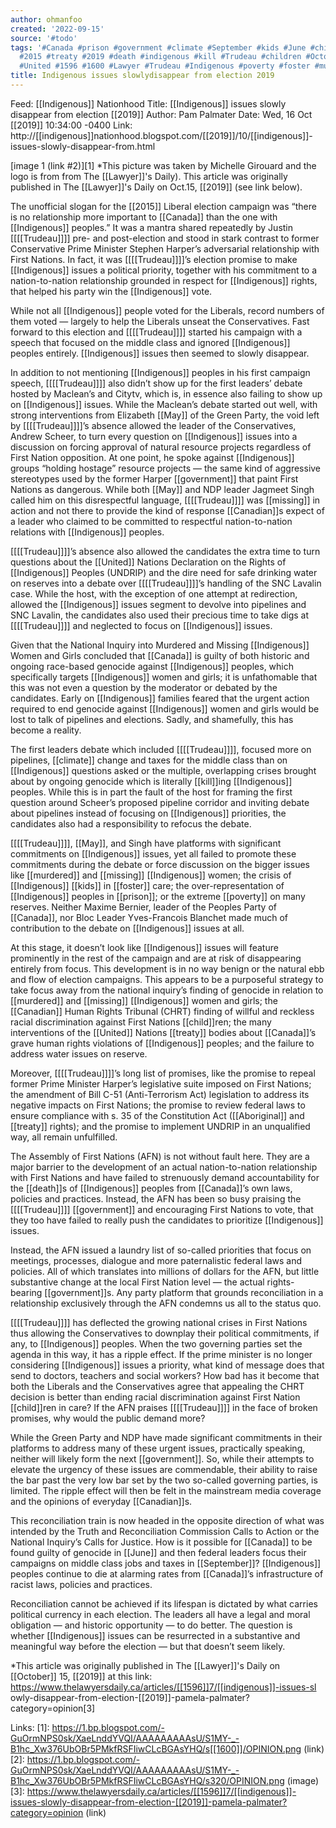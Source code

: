```yaml
---
author: ohmanfoo
created: '2022-09-15'
source: '#todo'
tags: '#Canada #prison #government #climate #September #kids #June #child #May #Aboriginal
  #2015 #treaty #2019 #death #indigenous #kill #Trudeau #children #October #Canadian
  #United #1596 #1600 #Lawyer #Trudeau #Indigenous #poverty #foster #murdered #missing '
title: Indigenous issues slowlydisappear from election 2019
---
```


Feed: [[Indigenous]] Nationhood
Title: [[Indigenous]] issues slowly disappear from election [[2019]]
Author: Pam Palmater
Date: Wed, 16 Oct [[2019]] 10:34:00 -0400
Link: http://[[indigenous]]nationhood.blogspot.com/[[2019]]/10/[[indigenous]]-issues-slowly-disappear-from.html
 
[image 1 (link #2)][1]
*This picture was taken by Michelle Girouard and the logo is from from The 
[[Lawyer]]'s Daily). This article was originally published in The [[Lawyer]]'s Daily on 
Oct.15, [[2019]] (see link below).
 
The unofficial slogan for the [[2015]] Liberal election campaign was “there is no 
relationship more important to [[Canada]] than the one with [[Indigenous]] peoples.” It 
was a mantra shared repeatedly by Justin [[[[Trudeau]]]] pre- and post-election and 
stood in stark contrast to former Conservative Prime Minister Stephen Harper’s 
adversarial relationship with First Nations. In fact, it was [[[[Trudeau]]]]’s election 
promise to make [[Indigenous]] issues a political priority, together with his 
commitment to a nation-to-nation relationship grounded in respect for [[Indigenous]]
rights, that helped his party win the [[Indigenous]] vote.
 
While not all [[Indigenous]] people voted for the Liberals, record numbers of them 
voted — largely to help the Liberals unseat the Conservatives. Fast forward to 
this election and [[[[Trudeau]]]] started his campaign with a speech that focused on the
middle class and ignored [[Indigenous]] peoples entirely. [[Indigenous]] issues then 
seemed to slowly disappear.
 
In addition to not mentioning [[Indigenous]] peoples in his first campaign speech, 
[[[[Trudeau]]]] also didn’t show up for the first leaders’ debate hosted by Maclean’s 
and Citytv, which is, in essence also failing to show up on [[Indigenous]] issues. 
While the Maclean’s debate started out well, with strong interventions from 
Elizabeth [[May]] of the Green Party, the void left by [[[[Trudeau]]]]’s absence allowed the
leader of the Conservatives, Andrew Scheer, to turn every question on [[Indigenous]]
issues into a discussion on forcing approval of natural resource projects 
regardless of First Nation opposition. At one point, he spoke against [[Indigenous]]
groups “holding hostage” resource projects — the same kind of aggressive 
stereotypes used by the former Harper [[government]] that paint First Nations as 
dangerous. While both [[May]] and NDP leader Jagmeet Singh called him on this 
disrespectful language, [[[[Trudeau]]]] was [[missing]] in action and not there to provide 
the kind of response [[Canadian]]s expect of a leader who claimed to be committed to
respectful nation-to-nation relations with [[Indigenous]] peoples.
 
[[[[Trudeau]]]]’s absence also allowed the candidates the extra time to turn questions 
about the [[United]] Nations Declaration on the Rights of [[Indigenous]] Peoples 
(UNDRIP) and the dire need for safe drinking water on reserves into a debate 
over [[[[Trudeau]]]]’s handling of the SNC Lavalin case. While the host, with the 
exception of one attempt at redirection, allowed the [[Indigenous]] issues segment 
to devolve into pipelines and SNC Lavalin, the candidates also used their 
precious time to take digs at [[[[Trudeau]]]] and neglected to focus on [[Indigenous]] 
issues.
 
Given that the National Inquiry into Murdered and Missing [[Indigenous]] Women and 
Girls concluded that [[Canada]] is guilty of both historic and ongoing race-based 
genocide against [[Indigenous]] peoples, which specifically targets [[Indigenous]] women
and girls; it is unfathomable that this was not even a question by the moderator
or debated by the candidates. Early on [[Indigenous]] families feared that the 
urgent action required to end genocide against [[Indigenous]] women and girls would 
be lost to talk of pipelines and elections. Sadly, and shamefully, this has 
become a reality.
 
The first leaders debate which included [[[[Trudeau]]]], focused more on pipelines, 
[[climate]] change and taxes for the middle class than on [[Indigenous]] questions asked
or the multiple, overlapping crises brought about by ongoing genocide which is 
literally [[kill]]ing [[Indigenous]] peoples. While this is in part the fault of the 
host for framing the first question around Scheer’s proposed pipeline corridor 
and inviting debate about pipelines instead of focusing on [[Indigenous]] 
priorities, the candidates also had a responsibility to refocus the debate.
 
[[[[Trudeau]]]], [[May]], and Singh have platforms with significant commitments on 
[[Indigenous]] issues, yet all failed to promote these commitments during the debate
or force discussion on the bigger issues like [[murdered]] and [[missing]] [[Indigenous]] 
women; the crisis of [[Indigenous]] [[kids]] in [[foster]] care; the over-representation of 
[[Indigenous]] peoples in [[prison]]; or the extreme [[poverty]] on many reserves. Neither 
Maxime Bernier, leader of the Peoples Party of [[Canada]], nor Bloc Leader 
Yves-Francois Blanchet made much of contribution to the debate on [[Indigenous]] 
issues at all.
 
At this stage, it doesn’t look like [[Indigenous]] issues will feature prominently 
in the rest of the campaign and are at risk of disappearing entirely from focus.
This development is in no way benign or the natural ebb and flow of election 
campaigns. This appears to be a purposeful strategy to take focus away from the 
national inquiry’s finding of genocide in relation to [[murdered]] and [[missing]] 
[[Indigenous]] women and girls; the [[Canadian]] Human Rights Tribunal (CHRT) finding of
willful and reckless racial discrimination against First Nations [[child]]ren; the 
many interventions of the [[United]] Nations [[treaty]] bodies about [[Canada]]’s grave 
human rights violations of [[Indigenous]] peoples; and the failure to address water 
issues on reserve.
 
Moreover, [[[[Trudeau]]]]’s long list of promises, like the promise to repeal former 
Prime Minister Harper’s legislative suite imposed on First Nations; the 
amendment of Bill C-51 (Anti-Terrorism Act) legislation to address its negative 
impacts on First Nations; the promise to review federal laws to ensure 
compliance with s. 35 of the Constitution Act ([[Aboriginal]] and [[treaty]] rights); 
and the promise to implement UNDRIP in an unqualified way, all remain 
unfulfilled.
 
The Assembly of First Nations (AFN) is not without fault here. They are a major 
barrier to the development of an actual nation-to-nation relationship with First
Nations and have failed to strenuously demand accountability for the [[death]]s of 
[[Indigenous]] peoples from [[Canada]]’s own laws, policies and practices. Instead, the 
AFN has been so busy praising the [[[[Trudeau]]]] [[government]] and encouraging First 
Nations to vote, that they too have failed to really push the candidates to 
prioritize [[Indigenous]] issues.
 
Instead, the AFN issued a laundry list of so-called priorities that focus on 
meetings, processes, dialogue and more paternalistic federal laws and policies. 
All of which translates into millions of dollars for the AFN, but little 
substantive change at the local First Nation level — the actual rights-bearing 
[[government]]s. Any party platform that grounds reconciliation in a relationship 
exclusively through the AFN condemns us all to the status quo.
 
[[[[Trudeau]]]] has deflected the growing national crises in First Nations thus allowing
the Conservatives to downplay their political commitments, if any, to [[Indigenous]]
peoples. When the two governing parties set the agenda in this way, it has a 
ripple effect. If the prime minister is no longer considering [[Indigenous]] issues 
a priority, what kind of message does that send to doctors, teachers and social 
workers? How bad has it become that both the Liberals and the Conservatives 
agree that appealing the CHRT decision is better than ending racial 
discrimination against First Nation [[child]]ren in care? If the AFN praises [[[[Trudeau]]]]
in the face of broken promises, why would the public demand more?
 
While the Green Party and NDP have made significant commitments in their 
platforms to address many of these urgent issues, practically speaking, neither 
will likely form the next [[government]]. So, while their attempts to elevate the 
urgency of these issues are commendable, their ability to raise the bar past the
very low bar set by the two so-called governing parties, is limited. The ripple 
effect will then be felt in the mainstream media coverage and the opinions of 
everyday [[Canadian]]s.
 
This reconciliation train is now headed in the opposite direction of what was 
intended by the Truth and Reconciliation Commission Calls to Action or the 
National Inquiry’s Calls for Justice. How is it possible for [[Canada]] to be found 
guilty of genocide in [[June]] and then federal leaders focus their campaigns on 
middle class jobs and taxes in [[September]]? [[Indigenous]] peoples continue to die at 
alarming rates from [[Canada]]’s infrastructure of racist laws, policies and 
practices.
 
Reconciliation cannot be achieved if its lifespan is dictated by what carries 
political currency in each election. The leaders all have a legal and moral 
obligation — and historic opportunity — to do better. The question is whether 
[[Indigenous]] issues can be resurrected in a substantive and meaningful way before 
the election — but that doesn’t seem likely. 
 
 
*This article was originally published in The [[Lawyer]]'s Daily on [[October]] 15, [[2019]]
at this link: https://www.thelawyersdaily.ca/articles/[[1596]]7/[[indigenous]]-issues-sl
owly-disappear-from-election-[[2019]]-pamela-palmater?category=opinion[3]
 
 
Links: 
[1]: https://1.bp.blogspot.com/-GuOrmNPS0sk/XaeLnddYVQI/AAAAAAAAAsU/S1MY-_-B1hc_Xw376UbOBr5PMkfRSFIiwCLcBGAsYHQ/s[[1600]]/OPINION.png (link)
[2]: https://1.bp.blogspot.com/-GuOrmNPS0sk/XaeLnddYVQI/AAAAAAAAAsU/S1MY-_-B1hc_Xw376UbOBr5PMkfRSFIiwCLcBGAsYHQ/s320/OPINION.png (image)
[3]: https://www.thelawyersdaily.ca/articles/[[1596]]7/[[indigenous]]-issues-slowly-disappear-from-election-[[2019]]-pamela-palmater?category=opinion (link)